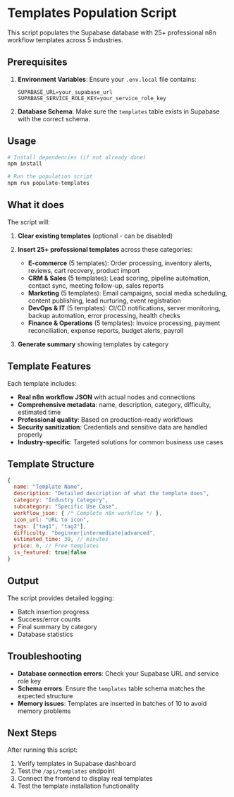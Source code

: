 # Templates Population Script

This script populates the Supabase database with 25+ professional n8n workflow templates across 5 industries.

## Prerequisites

1. **Environment Variables**: Ensure your `.env.local` file contains:
   ```
   SUPABASE_URL=your_supabase_url
   SUPABASE_SERVICE_ROLE_KEY=your_service_role_key
   ```

2. **Database Schema**: Make sure the `templates` table exists in Supabase with the correct schema.

## Usage

```bash
# Install dependencies (if not already done)
npm install

# Run the population script
npm run populate-templates
```

## What it does

The script will:

1. **Clear existing templates** (optional - can be disabled)
2. **Insert 25+ professional templates** across these categories:
   - **E-commerce** (5 templates): Order processing, inventory alerts, reviews, cart recovery, product import
   - **CRM & Sales** (5 templates): Lead scoring, pipeline automation, contact sync, meeting follow-up, sales reports  
   - **Marketing** (5 templates): Email campaigns, social media scheduling, content publishing, lead nurturing, event registration
   - **DevOps & IT** (5 templates): CI/CD notifications, server monitoring, backup automation, error processing, health checks
   - **Finance & Operations** (5 templates): Invoice processing, payment reconciliation, expense reports, budget alerts, payroll

3. **Generate summary** showing templates by category

## Template Features

Each template includes:
- **Real n8n workflow JSON** with actual nodes and connections
- **Comprehensive metadata**: name, description, category, difficulty, estimated time
- **Professional quality**: Based on production-ready workflows
- **Security sanitization**: Credentials and sensitive data are handled properly
- **Industry-specific**: Targeted solutions for common business use cases

## Template Structure

```javascript
{
  name: "Template Name",
  description: "Detailed description of what the template does",
  category: "Industry Category", 
  subcategory: "Specific Use Case",
  workflow_json: { /* Complete n8n workflow */ },
  icon_url: "URL to icon",
  tags: ["tag1", "tag2"],
  difficulty: "beginner|intermediate|advanced",
  estimated_time: 30, // minutes
  price: 0, // Free templates
  is_featured: true|false
}
```

## Output

The script provides detailed logging:
- Batch insertion progress
- Success/error counts  
- Final summary by category
- Database statistics

## Troubleshooting

- **Database connection errors**: Check your Supabase URL and service role key
- **Schema errors**: Ensure the `templates` table schema matches the expected structure
- **Memory issues**: Templates are inserted in batches of 10 to avoid memory problems

## Next Steps

After running this script:
1. Verify templates in Supabase dashboard
2. Test the `/api/templates` endpoint
3. Connect the frontend to display real templates
4. Test the template installation functionality